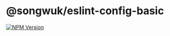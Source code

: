 <h1 align="left">@songwuk/eslint-config-basic</h1>
<a href="https://www.npmjs.com/package/@songwuk/eslint-config-basic"><img src="https://img.shields.io/npm/v/@songwuk/eslint-config-basic/latest.svg?style=flat-square" alt="NPM Version" /></a>